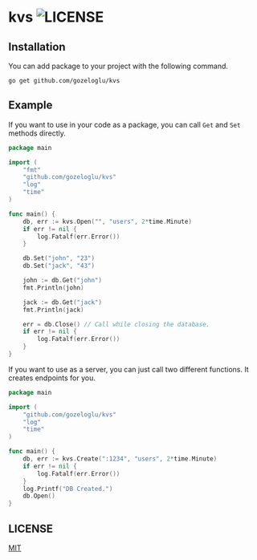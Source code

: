 # kvs  ![LICENSE](https://img.shields.io/badge/license-MIT-green)


## Installation

You can add package to your project with the following command.

```shell
go get github.com/gozeloglu/kvs
```

## Example

If you want to use in your code as a package, you can call `Get` and `Set` methods directly.

```go
package main

import (
	"fmt"
	"github.com/gozeloglu/kvs"
	"log"
	"time"
)

func main() {
	db, err := kvs.Open("", "users", 2*time.Minute)
	if err != nil {
		log.Fatalf(err.Error())
	}

	db.Set("john", "23")
	db.Set("jack", "43")

	john := db.Get("john")
	fmt.Println(john)

	jack := db.Get("jack")
	fmt.Println(jack)

	err = db.Close() // Call while closing the database.
	if err != nil {
		log.Fatalf(err.Error())
	}
}

```

If you want to use as a server, you can just call two different functions. It creates endpoints for you.

```go
package main

import (
	"github.com/gozeloglu/kvs"
	"log"
	"time"
)

func main() {
	db, err := kvs.Create(":1234", "users", 2*time.Minute)
	if err != nil {
		log.Fatalf(err.Error())
	}
	log.Printf("DB Created.")
	db.Open()
}

```

## LICENSE

[MIT](https://github.com/gozeloglu/kvs/blob/main/LICENSE)

